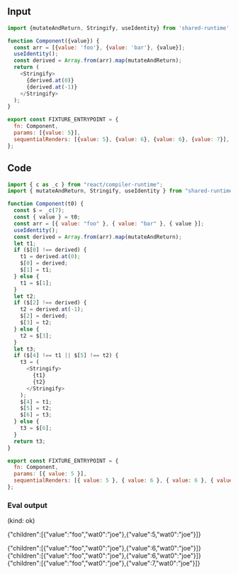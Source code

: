 
## Input

```javascript
import {mutateAndReturn, Stringify, useIdentity} from 'shared-runtime';

function Component({value}) {
  const arr = [{value: 'foo'}, {value: 'bar'}, {value}];
  useIdentity();
  const derived = Array.from(arr).map(mutateAndReturn);
  return (
    <Stringify>
      {derived.at(0)}
      {derived.at(-1)}
    </Stringify>
  );
}

export const FIXTURE_ENTRYPOINT = {
  fn: Component,
  params: [{value: 5}],
  sequentialRenders: [{value: 5}, {value: 6}, {value: 6}, {value: 7}],
};

```

## Code

```javascript
import { c as _c } from "react/compiler-runtime";
import { mutateAndReturn, Stringify, useIdentity } from "shared-runtime";

function Component(t0) {
  const $ = _c(7);
  const { value } = t0;
  const arr = [{ value: "foo" }, { value: "bar" }, { value }];
  useIdentity();
  const derived = Array.from(arr).map(mutateAndReturn);
  let t1;
  if ($[0] !== derived) {
    t1 = derived.at(0);
    $[0] = derived;
    $[1] = t1;
  } else {
    t1 = $[1];
  }
  let t2;
  if ($[2] !== derived) {
    t2 = derived.at(-1);
    $[2] = derived;
    $[3] = t2;
  } else {
    t2 = $[3];
  }
  let t3;
  if ($[4] !== t1 || $[5] !== t2) {
    t3 = (
      <Stringify>
        {t1}
        {t2}
      </Stringify>
    );
    $[4] = t1;
    $[5] = t2;
    $[6] = t3;
  } else {
    t3 = $[6];
  }
  return t3;
}

export const FIXTURE_ENTRYPOINT = {
  fn: Component,
  params: [{ value: 5 }],
  sequentialRenders: [{ value: 5 }, { value: 6 }, { value: 6 }, { value: 7 }],
};

```
      
### Eval output
(kind: ok) <div>{"children":[{"value":"foo","wat0":"joe"},{"value":5,"wat0":"joe"}]}</div>
<div>{"children":[{"value":"foo","wat0":"joe"},{"value":6,"wat0":"joe"}]}</div>
<div>{"children":[{"value":"foo","wat0":"joe"},{"value":6,"wat0":"joe"}]}</div>
<div>{"children":[{"value":"foo","wat0":"joe"},{"value":7,"wat0":"joe"}]}</div>